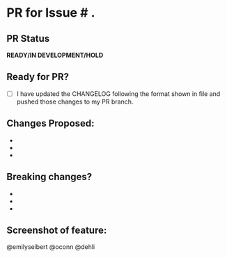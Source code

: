 # PR for Issue # .

## PR Status
**READY/IN DEVELOPMENT/HOLD**

## Ready for PR?
- [ ] I have updated the CHANGELOG following the format shown in file and pushed those changes to my PR branch.

## Changes Proposed:
-
-
-

## Breaking changes?
-
-
-

## Screenshot of feature:


@emilyseibert @oconn @dehli
